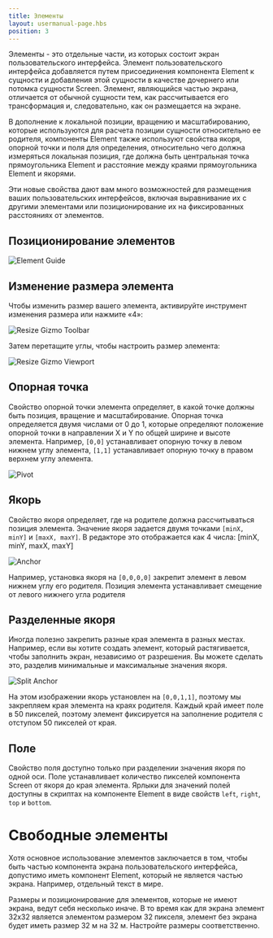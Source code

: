 ```yaml
---
title: Элементы
layout: usermanual-page.hbs
position: 3
---
```


Элементы - это отдельные части, из которых состоит экран пользовательского интерфейса. Элемент пользовательского интерфейса добавляется путем присоединения компонента Element к сущности и добавления этой сущности в качестве дочернего или потомка сущности Screen. Элемент, являющийся частью экрана, отличается от обычной сущности тем, как рассчитывается его трансформация и, следовательно, как он размещается на экране.

В дополнение к локальной позиции, вращению и масштабированию, которые используются для расчета позиции сущности относительно ее родителя, компоненты Element также используют свойства якоря, опорной точки и поля для определения, относительно чего должна измеряться локальная позиция, где должна быть центральная точка прямоугольника Element и расстояние между краями прямоугольника Element и якорями.

Эти новые свойства дают вам много возможностей для размещения ваших пользовательских интерфейсов, включая выравнивание их с другими элементами или позиционирование их на фиксированных расстояниях от элементов.

## Позиционирование элементов

![Element Guide][1]

## Изменение размера элемента

Чтобы изменить размер вашего элемента, активируйте инструмент изменения размера или нажмите «4»:

![Resize Gizmo Toolbar][5]

Затем перетащите углы, чтобы настроить размер элемента:

![Resize Gizmo Viewport][6]

## Опорная точка

Свойство опорной точки элемента определяет, в какой точке должны быть позиция, вращение и масштабирование. Опорная точка определяется двумя числами от 0 до 1, которые определяют положение опорной точки в направлении X и Y по общей ширине и высоте элемента. Например, `[0,0]` устанавливает опорную точку в левом нижнем углу элемента, `[1,1]` устанавливает опорную точку в правом верхнем углу элемента.

![Pivot][2]

## Якорь

Свойство якоря определяет, где на родителе должна рассчитываться позиция элемента. Значение якоря задается двумя точками `[minX, minY]` и `[maxX, maxY]`. В редакторе это отображается как 4 числа: [minX, minY, maxX, maxY]

![Anchor][3]

Например, установка якоря на `[0,0,0,0]` закрепит элемент в левом нижнем углу его родителя. Позиция элемента устанавливает смещение от левого нижнего угла родителя

## Разделенные якоря

Иногда полезно закрепить разные края элемента в разных местах. Например, если вы хотите создать элемент, который растягивается, чтобы заполнить экран, независимо от разрешения. Вы можете сделать это, разделив минимальные и максимальные значения якоря.

![Split Anchor][4]

На этом изображении якорь установлен на `[0,0,1,1]`, поэтому мы закрепляем края элемента на краях родителя. Каждый край имеет поле в 50 пикселей, поэтому элемент фиксируется на заполнение родителя с отступом 50 пикселей от края.

## Поле

Свойство поля доступно только при разделении значения якоря по одной оси. Поле устанавливает количество пикселей компонента Screen от якоря до края элемента. Ярлыки для значений полей доступны в скриптах на компоненте Element в виде свойств `left`, `right`, `top` и `bottom`.

# Свободные элементы

Хотя основное использование элементов заключается в том, чтобы быть частью компонента экрана пользовательского интерфейса, допустимо иметь компонент Element, который не является частью экрана. Например, отдельный текст в мире.

Размеры и позиционирование для элементов, которые не имеют экрана, ведут себя несколько иначе. В то время как для экрана элемент 32x32 является элементом размером 32 пикселя, элемент без экрана будет иметь размер 32 м на 32 м. Настройте размеры соответственно.

[1]: /images/user-manual/user-interface/elements/element-guide.png
[2]: /images/user-manual/user-interface/elements/pivot.png
[3]: /images/user-manual/user-interface/elements/anchor-editor.png
[4]: /images/user-manual/user-interface/elements/split-anchor.png
[5]: /images/user-manual/user-interface/elements/gizmo-resize.png
[6]: /images/user-manual/user-interface/elements/gizmo-resize-viewport.png
